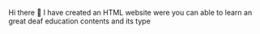 Hi there 👋
I have created an HTML website were you can able to learn an great deaf education contents and its type 
